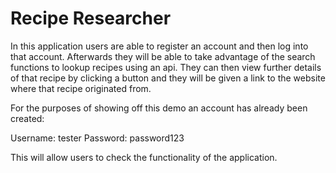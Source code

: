 # Recipe Researcher
In this application users are able to register an account and then log into that account. Afterwards they will be able to take advantage of the search functions to lookup recipes using an api. They can then view further details of that recipe by clicking a button and they will be given a link to the website where that recipe originated from.

For the purposes of showing off this demo an account has already been created:

Username: tester 
Password: password123

This will allow users to check the functionality of the application.
